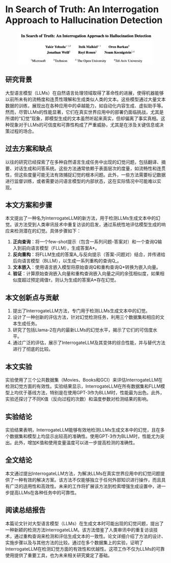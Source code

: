 # In Search of Truth: An Interrogation Approach to Hallucination Detection

<figure><img src="../.gitbook/assets/image (3) (1) (1) (1) (1) (1) (1) (1) (1) (1) (1) (1) (1) (1) (1) (1) (1) (1) (1) (1) (1) (1).png" alt=""><figcaption></figcaption></figure>

## 研究背景

大型语言模型（LLMs）在自然语言处理领域取得了革命性的进展，使得机器能够以前所未有的流畅度和连贯性理解和生成类似人类的文本。这些模型通过大量文本数据的训练，展现出在各种应用中的卓越能力，如自动化内容生成、虚拟助手等。然而，尽管LLMs的性能显著，它们在真实世界应用中的部署仍面临挑战，尤其是所谓的“幻觉”现象，即模型生成的文本虽然听起来真实，但却偏离了事实真相。这种现象对于LLMs的可信度和可靠性构成了严重威胁，尤其是在涉及关键信息或决策过程的场合。

## 过去方案和缺点

以往的研究已经探索了在多种自然语言生成任务中出现的幻觉问题，包括翻译、摘要、对话生成和问答系统。这些方法通常依赖于表面层次的度量，如流畅性和连贯性，但这些度量可能无法有效捕捉幻觉的根本问题。此外，一些方法需要标记数据进行监督训练，或者需要访问语言模型的内部状态，这在实际情况中可能难以实现。

## 本文方案和步骤

本文提出了一种名为InterrogateLLM的新方法，用于检测LLMs生成文本中的幻觉。该方法受到人类审讯技术中重复访谈的启发，通过系统性地评估模型生成的响应来检测潜在的幻觉。具体步骤如下：

1. **正向查询**：将一个few-shot提示（包含一系列问题-答案对）和一个查询Q输入到前向语言模型（FLLM），生成答案A\*。
2. **反向重构**：将FLLM生成的答案A_与反向提示（答案-问题对）结合，并传递给后向语言模型（BLLM），以生成一系列重构的查询Q_。
3. **文本嵌入**：使用语言嵌入模型将原始查询Q和重构查询Q\*转换为嵌入向量。
4. **验证**：计算原始查询嵌入向量和重构查询嵌入向量之间的余弦相似度，如果相似度超过预定阈值τ，则认为生成的答案A\*存在幻觉。

## 本文创新点与贡献

1. 提出了InterrogateLLM方法，专门用于检测LLMs生成文本中的幻觉。
2. 设计了一种创新的评估方法，针对幻觉检测任务，利用三个数据集和相应的文本生成任务。
3. 研究了包括Llama-2在内的最新LLMs的幻觉水平，揭示了它们的可信度水平。
4. 通过广泛的评估，展示了InterrogateLLM及其变体的综合性能，并与替代方法进行了彻底的比较。

## 本文实验

实验使用了三个公共数据集（Movies、Books和GCI）来评估InterrogateLLM在检测幻觉方面的有效性。实验结果显示，InterrogateLLM在所有数据集和FLLM模型上均优于基线方法，特别是在使用GPT-3作为BLLM时，性能最为出色。此外，实验还探讨了不同K值（反向过程的次数）和温度参数对检测结果的影响。

## 实验结论

实验结果表明，InterrogateLLM能够有效地检测LLMs生成文本中的幻觉，且在多个数据集和模型上均显示出较高的准确性。使用GPT-3作为BLLM时，性能尤为突出。此外，增加K值和使用变量温度可以进一步提高检测的准确性。

## 全文结论

本文通过提出InterrogateLLM方法，为解决LLMs在真实世界应用中的幻觉问题提供了一种有效的解决方案。该方法不仅能够独立于任何外部知识进行操作，而且具有广泛的适用性和高效性。未来的工作将扩展该方法到检索增强生成设置中，进一步提高LLMs在各种任务中的可靠性。

## 阅读总结报告

本篇论文针对大型语言模型（LLMs）在生成文本时可能出现的幻觉问题，提出了一种新颖的检测方法InterrogateLLM。该方法借鉴了人类审讯中的重复访谈技术，通过重构查询来检测和评估生成文本的一致性。论文详细介绍了方法的设计、实施步骤以及与其他方法的比较。通过在多个数据集上的实验，证明了InterrogateLLM在检测幻觉方面的有效性和优越性。这项工作不仅为LLMs的可靠使用提供了重要工具，也为未来相关研究奠定了基础。
